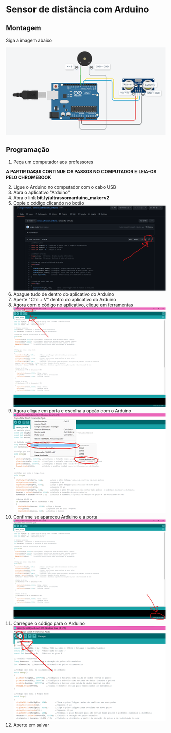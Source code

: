 # Sensor de distância com Arduino

## Montagem

Siga a imagem abaixo

![Esquema de montagem](https://raw.githubusercontent.com/anglo-maker/sensor_ultrassom_arduino/main/Guia%20de%20montagem.png)

## Programação

 1. Peça um computador aos professores
 
 **A PARTIR DAQUI CONTINUE OS PASSOS NO COMPUTADOR E LEIA-OS PELO CHROMEBOOK**
 
 2. Ligue o Arduino no computador com o cabo USB
 3. Abra o aplicativo "Arduino"
 4. Abra o link **bit.ly/ultrassomarduino_makerv2**
 5. Copie o código clicando no botão![Como copiar](https://raw.githubusercontent.com/anglo-maker/sensor_ultrassom_arduino/main/Copiar.png)
 6. Apague tudo de dentro do aplicativo do Arduino
 7. Aperte "Ctrl + V" dentro do aplicativo do Arduino
 8. Agora com o código no aplicativo, clique em ferramentas![enter image description here](https://raw.githubusercontent.com/anglo-maker/sensor_ultrassom_arduino/main/Ferramentas.png)
 9. Agora clique em porta e escolha a opção com o Arduino![enter image description here](https://raw.githubusercontent.com/anglo-maker/sensor_ultrassom_arduino/main/Porta.png)
 10. Confirme se apareceu Arduino e a porta![enter image description here](https://raw.githubusercontent.com/anglo-maker/sensor_ultrassom_arduino/main/Confirmar.png)
 11. Carregue o código para o Arduino![enter image description here](https://raw.githubusercontent.com/anglo-maker/sensor_ultrassom_arduino/main/Carregar.png)
 12. Aperte em salvar

